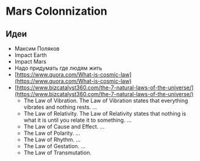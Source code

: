 # Mars Colonnization

## Идеи

* Максим Поляков
* Impact Earth
* Impact Mars
* Надо придумать где людям жить
* [https://www.quora.com/What-is-cosmic-law](https://www.quora.com/What-is-cosmic-law)
* [https://www.bizcatalyst360.com/the-7-natural-laws-of-the-universe/](https://www.bizcatalyst360.com/the-7-natural-laws-of-the-universe/)
  * The Law of Vibration. The Law of Vibration states that everything vibrates and nothing rests. ...
  * The Law of Relativity. The Law of Relativity states that nothing is what it is until you relate it to something. ...
  * The Law of Cause and Effect. ...
  * The Law of Polarity. ...
  * The Law of Rhythm. ...
  * The Law of Gestation. ...
  * The Law of Transmutation.

